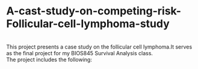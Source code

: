 # A-cast-study-on-competing-risk-Follicular-cell-lymphoma-study 
<br />
This project presents a case study on the follicular cell lymphoma.It serves as the final project for my BIOS845 Survival Analysis class.<br />
The project includes the following:<br />
